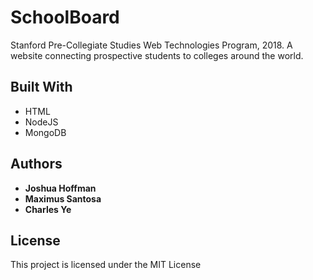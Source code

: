 # SchoolBoard
Stanford Pre-Collegiate Studies Web Technologies Program, 2018. A website connecting prospective students to colleges around the world.

## Built With

* HTML
* NodeJS
* MongoDB

## Authors

* **Joshua Hoffman** 
* **Maximus Santosa** 
* **Charles Ye**

## License

This project is licensed under the MIT License 
